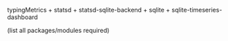 typingMetrics + statsd + statsd-sqlite-backend + sqlite + sqlite-timeseries-dashboard

(list all packages/modules required)
